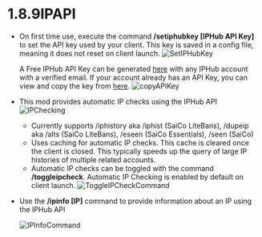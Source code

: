# 1.8.9IPAPI
* On first time use, execute the command **/setiphubkey [IPHub API Key]** to set the API key used by your client. This key is saved in a config file, meaning it does not reset on client launch.
  ![SetIPHubKey](https://user-images.githubusercontent.com/53131588/106963056-e1b94180-66f4-11eb-8def-d4224d3e6a94.png)
  
  A Free IPHub API Key can be generated [here](https://iphub.info/apiKey/newFree) with any IPHub account with a verified email. If your account already has an API Key, you can view and copy the key from [here](https://iphub.info/account).
  ![copyAPIKey](https://user-images.githubusercontent.com/53131588/106964698-5db48900-66f7-11eb-8ee0-f02183fcc1d5.png)

* This mod provides automatic IP checks using the IPHub API
  ![IPChecking](https://user-images.githubusercontent.com/53131588/106961661-c5b4a080-66f2-11eb-8514-e6e26900722b.png)
  * Currently supports /iphistory aka /iphist (SaiCo LiteBans), /dupeip aka /alts (SaiCo LiteBans), /eseen (SaiCo Essentials), /seen (SaiCo)
  * Uses caching for automatic IP checks. This cache is cleared once the client is closed. This typically speeds up the query of large IP histories of multiple related accounts.
  * Automatic IP checks can be toggled with the command **/toggleipcheck**. Automatic IP Checking is enabled by default on client launch.
  ![ToggleIPCheckCommand](https://user-images.githubusercontent.com/53131588/106962720-648dcc80-66f4-11eb-97ab-6b2257c026e6.png)

* Use the **/ipinfo [IP]** command to provide information about an IP using the IPHub API

   ![IPInfoCommand](https://user-images.githubusercontent.com/53131588/106965028-e7645680-66f7-11eb-809a-cda95f82e516.png)
